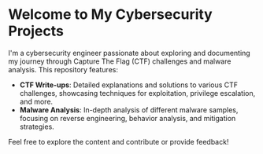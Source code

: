 
# Welcome to My Cybersecurity Projects

I'm a cybersecurity engineer passionate about exploring and documenting my journey through Capture The Flag (CTF) challenges and malware analysis. This repository features:

- **CTF Write-ups**: Detailed explanations and solutions to various CTF challenges, showcasing techniques for exploitation, privilege escalation, and more.
- **Malware Analysis**: In-depth analysis of different malware samples, focusing on reverse engineering, behavior analysis, and mitigation strategies.

Feel free to explore the content and contribute or provide feedback!

